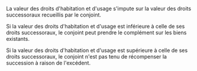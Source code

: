  
 La valeur des droits d'habitation et d'usage s'impute sur la valeur des droits successoraux recueillis par le conjoint.  

  
 Si la valeur des droits d'habitation et d'usage est inférieure à celle de ses droits successoraux, le conjoint peut prendre le complément sur les biens existants.  

  
 Si la valeur des droits d'habitation et d'usage est supérieure à celle de ses droits successoraux, le conjoint n'est pas tenu de récompenser la succession à raison de l'excédent.  
